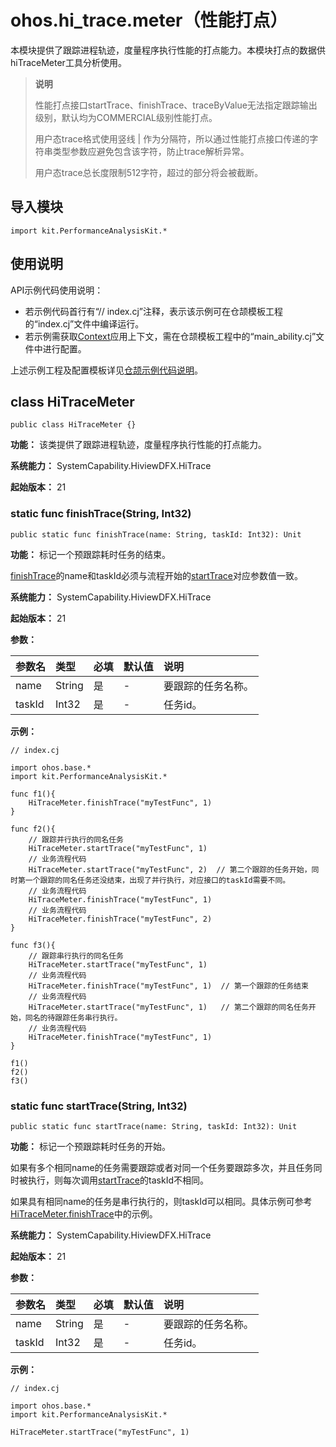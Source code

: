 # ohos.hi_trace.meter（性能打点）

本模块提供了跟踪进程轨迹，度量程序执行性能的打点能力。本模块打点的数据供hiTraceMeter工具分析使用。

> **说明**
>
> 性能打点接口startTrace、finishTrace、traceByValue无法指定跟踪输出级别，默认均为COMMERCIAL级别性能打点。
>
> 用户态trace格式使用竖线 | 作为分隔符，所以通过性能打点接口传递的字符串类型参数应避免包含该字符，防止trace解析异常。
>
> 用户态trace总长度限制512字符，超过的部分将会被截断。


## 导入模块

```cangjie
import kit.PerformanceAnalysisKit.*
```

## 使用说明

API示例代码使用说明：

- 若示例代码首行有“// index.cj”注释，表示该示例可在仓颉模板工程的“index.cj”文件中编译运行。
- 若示例需获取[Context](../AbilityKit/cj-apis-ability.md#class-context)应用上下文，需在仓颉模板工程中的“main_ability.cj”文件中进行配置。

上述示例工程及配置模板详见[仓颉示例代码说明](../../cj-development-intro.md#仓颉示例代码说明)。

## class HiTraceMeter

```cangjie
public class HiTraceMeter {}
```

**功能：** 该类提供了跟踪进程轨迹，度量程序执行性能的打点能力。

**系统能力：** SystemCapability.HiviewDFX.HiTrace

**起始版本：** 21

### static func finishTrace(String, Int32)

```cangjie
public static func finishTrace(name: String, taskId: Int32): Unit
```

**功能：** 标记一个预跟踪耗时任务的结束。

[finishTrace](#static-func-finishtracestring-int32)的name和taskId必须与流程开始的[startTrace](#static-func-starttracestring-int32)对应参数值一致。

**系统能力：** SystemCapability.HiviewDFX.HiTrace

**起始版本：** 21

**参数：**

|参数名|类型|必填|默认值|说明|
|:---|:---|:---|:---|:---|
|name|String|是|-|要跟踪的任务名称。|
|taskId|Int32|是|-|任务id。|

**示例：**

<!-- compile -->

```cangjie
// index.cj

import ohos.base.*
import kit.PerformanceAnalysisKit.*

func f1(){
    HiTraceMeter.finishTrace("myTestFunc", 1)
}

func f2(){
    // 跟踪并行执行的同名任务
    HiTraceMeter.startTrace("myTestFunc", 1)
    // 业务流程代码
    HiTraceMeter.startTrace("myTestFunc", 2)  // 第二个跟踪的任务开始，同时第一个跟踪的同名任务还没结束，出现了并行执行，对应接口的taskId需要不同。
    // 业务流程代码
    HiTraceMeter.finishTrace("myTestFunc", 1)
    // 业务流程代码
    HiTraceMeter.finishTrace("myTestFunc", 2)
}

func f3(){
    // 跟踪串行执行的同名任务
    HiTraceMeter.startTrace("myTestFunc", 1)
    // 业务流程代码
    HiTraceMeter.finishTrace("myTestFunc", 1)  // 第一个跟踪的任务结束
    // 业务流程代码
    HiTraceMeter.startTrace("myTestFunc", 1)   // 第二个跟踪的同名任务开始，同名的待跟踪任务串行执行。
    // 业务流程代码
    HiTraceMeter.finishTrace("myTestFunc", 1)
}

f1()
f2()
f3()
```

### static func startTrace(String, Int32)

```cangjie
public static func startTrace(name: String, taskId: Int32): Unit
```

**功能：** 标记一个预跟踪耗时任务的开始。

如果有多个相同name的任务需要跟踪或者对同一个任务要跟踪多次，并且任务同时被执行，则每次调用[startTrace](#static-func-starttracestring-int32)的taskId不相同。

如果具有相同name的任务是串行执行的，则taskId可以相同。具体示例可参考[HiTraceMeter.finishTrace](#static-func-finishtracestring-int32)中的示例。

**系统能力：** SystemCapability.HiviewDFX.HiTrace

**起始版本：** 21

**参数：**

|参数名|类型|必填|默认值|说明|
|:---|:---|:---|:---|:---|
|name|String|是|-|要跟踪的任务名称。|
|taskId|Int32|是|-|任务id。|

**示例：**

<!-- compile -->

```cangjie
// index.cj

import ohos.base.*
import kit.PerformanceAnalysisKit.*

HiTraceMeter.startTrace("myTestFunc", 1)
```
